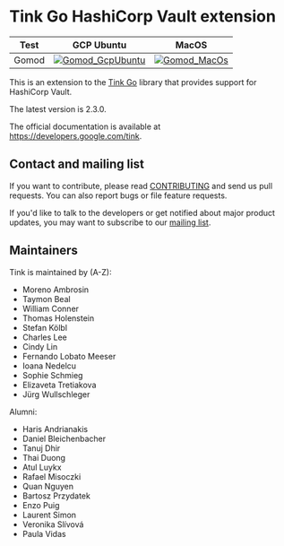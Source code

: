 # Tink Go HashiCorp Vault extension

<!-- GCP Ubuntu --->

[tink_go_hcvault_gomod_badge_gcp_ubuntu]: https://storage.googleapis.com/tink-kokoro-build-badges/tink-go-hcvault-gomod-gcp-ubuntu.svg

<!-- MacOS --->

[tink_go_hcvault_gomod_badge_macos]: https://storage.googleapis.com/tink-kokoro-build-badges/tink-go-hcvault-gomod-macos-external.svg

**Test** | **GCP Ubuntu**                                                  | **MacOS**
-------- | --------------------------------------------------------------- | ---------
Gomod    | [![Gomod_GcpUbuntu][tink_go_hcvault_gomod_badge_gcp_ubuntu]](#) | [![Gomod_MacOs][tink_go_hcvault_gomod_badge_macos]](#)

This is an extension to the [Tink Go](https://github.com/tink-crypto/tink-go)
library that provides support for HashiCorp Vault.

The latest version is 2.3.0.

The official documentation is available at https://developers.google.com/tink.

## Contact and mailing list

If you want to contribute, please read [CONTRIBUTING](docs/CONTRIBUTING.md) and
send us pull requests. You can also report bugs or file feature requests.

If you'd like to talk to the developers or get notified about major product
updates, you may want to subscribe to our
[mailing list](https://groups.google.com/forum/#!forum/tink-users).

## Maintainers

Tink is maintained by (A-Z):

-   Moreno Ambrosin
-   Taymon Beal
-   William Conner
-   Thomas Holenstein
-   Stefan Kölbl
-   Charles Lee
-   Cindy Lin
-   Fernando Lobato Meeser
-   Ioana Nedelcu
-   Sophie Schmieg
-   Elizaveta Tretiakova
-   Jürg Wullschleger

Alumni:

-   Haris Andrianakis
-   Daniel Bleichenbacher
-   Tanuj Dhir
-   Thai Duong
-   Atul Luykx
-   Rafael Misoczki
-   Quan Nguyen
-   Bartosz Przydatek
-   Enzo Puig
-   Laurent Simon
-   Veronika Slívová
-   Paula Vidas
